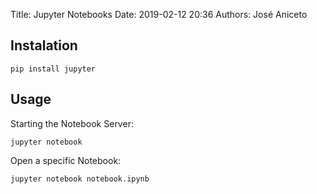 Title: Jupyter Notebooks
Date: 2019-02-12 20:36
Authors: José Aniceto



## Instalation
```
pip install jupyter
```

## Usage

Starting the Notebook Server:
```
jupyter notebook
```

Open a specific Notebook:
```
jupyter notebook notebook.ipynb
```
